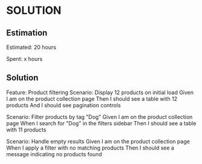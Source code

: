 SOLUTION
========

Estimation
----------
Estimated: 20 hours

Spent: x hours


Solution
--------
Feature: Product filtering
  Scenario: Display 12 products on initial load
    Given I am on the product collection page
    Then I should see a table with 12 products
    And I should see pagination controls

  Scenario: Filter products by tag "Dog"
    Given I am on the product collection page
    When I search for "Dog" in the filters sidebar
    Then I should see a table with 11 products

  Scenario: Handle empty results
    Given I am on the product collection page
    When I apply a filter with no matching products
    Then I should see a message indicating no products found